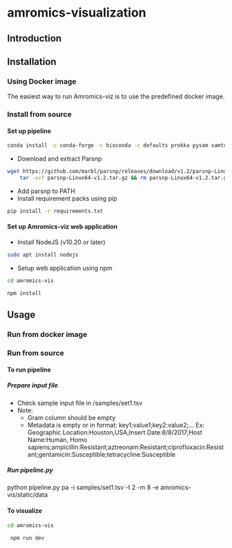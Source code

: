 # amromics-visualization
## Introduction
## Installation
### Using Docker image
The easiest way to run Amromics-viz is to use the predefined docker image.
### Install from source
#### Set up pipeline
```bash
conda install -c conda-forge -c bioconda -c defaults prokka pysam samtools mlst abricate roary
```
- Download and extract Parsnp
```bash
wget https://github.com/marbl/parsnp/releases/download/v1.2/parsnp-Linux64-v1.2.tar.gz && \
    tar -xvf parsnp-Linux64-v1.2.tar.gz && rm parsnp-Linux64-v1.2.tar.gz
```
- Add parsnp to PATH 
- Install requirement packs using pip
```bash
pip install -r requirements.txt
```
#### Set up Amromics-viz web application
- Install NodeJS (v10.20 or later)
```bash
sudo apt install nodejs
```
- Setup web application using npm
```bash
cd amromics-vis
```
```bash
npm install
```
## Usage
### Run from docker image

### Run from source
#### To run pipeline
##### Prepare input file
- Check sample input file in /samples/set1.tsv
- Note:
  + Gram column should be empty
  + Metadata is empty or in format: key1:value1;key2:value2;...  Ex: Geographic Location:Houston,USA;Insert Date:8/8/2017;Host Name:Human, Homo sapiens;ampicillin:Resistant;aztreonam:Resistant;ciprofloxacin:Resistant;gentamicin:Susceptible;tetracycline:Susceptible
##### Run pipeline.py
python pipeline.py pa -i samples/set1.tsv -t 2 -m 8 -e amromics-vis/static/data 
#### To visualize
```bash
cd amromics-vis
```
```bash
 npm run dev
```
